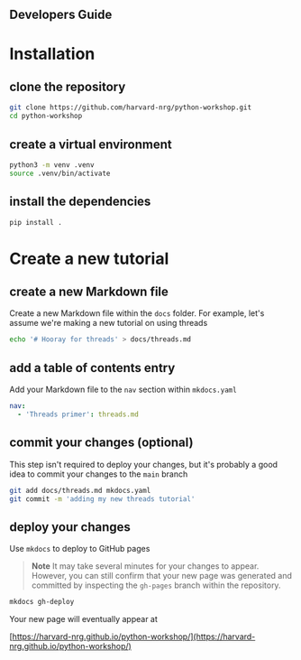Developers Guide
----------------

# Installation

## clone the repository
```bash
git clone https://github.com/harvard-nrg/python-workshop.git
cd python-workshop
```

## create a virtual environment
```bash
python3 -m venv .venv
source .venv/bin/activate
```

## install the dependencies
```bash
pip install .
```

# Create a new tutorial

## create a new Markdown file
Create a new Markdown file within the `docs` folder. For example, let's assume 
we're making a new tutorial on using threads

```bash
echo '# Hooray for threads' > docs/threads.md
```

## add a table of contents entry
Add your Markdown file to the `nav` section within `mkdocs.yaml`

```yaml
nav:
  - 'Threads primer': threads.md
```

## commit your changes (optional)
This step isn't required to deploy your changes, but it's probably a good idea
to commit your changes to the `main` branch

```bash
git add docs/threads.md mkdocs.yaml
git commit -m 'adding my new threads tutorial'
```

## deploy your changes
Use `mkdocs` to deploy to GitHub pages

> **Note**
> It may take several minutes for your changes to appear. However, you can 
> still confirm that your new page was generated and committed by inspecting 
> the `gh-pages` branch within the repository.

```bash
mkdocs gh-deploy
```

Your new page will eventually appear at

[https://harvard-nrg.github.io/python-workshop/](https://harvard-nrg.github.io/python-workshop/)
